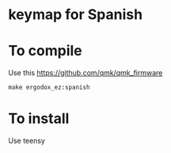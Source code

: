 # keymap for Spanish

# To compile
Use this https://github.com/qmk/qmk_firmware
```
make ergodox_ez:spanish
```

# To install
Use teensy
